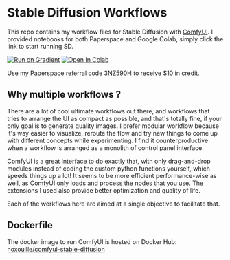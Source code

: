 # Stable Diffusion Workflows

This repo contains my workflow files for Stable Diffusion with [ComfyUI](https://github.com/comfyanonymous/ComfyUI).
I provided notebooks for both Paperspace and Google Colab, simply click the link to start running SD.

[![Run on Gradient](https://assets.paperspace.io/img/gradient-badge.svg)](https://console.paperspace.com/github/noxouille/stable-diffusion-workflows?container=noxouille/comfyui-stable-diffusion:latest)
[![Open In Colab](https://colab.research.google.com/assets/colab-badge.svg)](https://colab.research.google.com/github/noxouille/stable-diffusion-workflows/blob/main/notebooks/custom_comfyui_colab.ipynb)

Use my Paperspace referral code [3NZ590H](https://console.paperspace.com/signup?R=3NZ590H) to receive $10 in credit.

## Why multiple workflows ?

There are a lot of cool ultimate workflows out there, and workflows that tries to arrange the UI as compact as possible, and that's totally fine, if your only goal is to generate quality images.
I prefer modular workflow because it's way easier to visualize, reroute the flow and try new things to come up with different concepts while experimenting.
I find it counterproductive when a workflow is arranged as a monolith of control panel interface.

ComfyUI is a great interface to do exactly that, with only drag-and-drop modules instead of coding the custom python functions yourself, which speeds things up a lot!
It seems to be more efficient performance-wise as well, as ComfyUI only loads and process the nodes that you use.
The extensions I used also provide better optimization and quality of life.

Each of the workflows here are aimed at a single objective to facilitate that.

## Dockerfile

The docker image to run ComfyUI is hosted on Docker Hub: [noxouille/comfyui-stable-diffusion](https://hub.docker.com/r/noxouille/comfyui-stable-diffusion)

